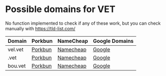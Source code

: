 # Possible domains for VET

No function implemented to check if any of these work, but you can check manually with https://tld-list.com/

| Domain | Porkbun | NameCheap | Google Domains |
|---|---|---|---|
| vel.vet | [Porkbun](https://porkbun.com/checkout/search?prb=e814663da1&tlds=&idnLanguage=&search=search&q=vel.vet) | [Namecheap](https://www.namecheap.com/domains/registration/results/?domain=vel.vet) | [Google](https://domains.google.com/registrar/search?searchTerm=vel.vet) |
| .vet | [Porkbun](https://porkbun.com/checkout/search?prb=e814663da1&tlds=&idnLanguage=&search=search&q=.vet) | [Namecheap](https://www.namecheap.com/domains/registration/results/?domain=.vet) | [Google](https://domains.google.com/registrar/search?searchTerm=.vet) |
| bou.vet | [Porkbun](https://porkbun.com/checkout/search?prb=e814663da1&tlds=&idnLanguage=&search=search&q=bou.vet) | [Namecheap](https://www.namecheap.com/domains/registration/results/?domain=bou.vet) | [Google](https://domains.google.com/registrar/search?searchTerm=bou.vet) |
